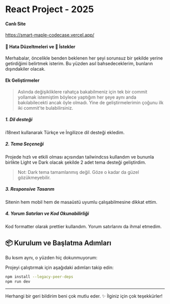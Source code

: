 # React Project - 2025

#### Canlı Site

https://smart-maple-codecase.vercel.app/

#### 🐞 Hata Düzeltmeleri ve 📌 İstekler

Merhabalar, öncelikle benden beklenen her şeyi sorunsuz bir şekilde yerine getirdiğimi belirtmek isterim. Bu yüzden asıl bahsedeceklerim, bunların dışındakiler olacak.

#### Ek Geliştirmeler

> Aslında değişikliklere rahatça bakabilmeniz için tek bir commit yollamak istemiştim böylece yaptığım her şeye aynı anda bakılabilecekti ancak öyle olmadı. Yine de geliştirmelerimin çoğunu ilk iki commit'te bulabilirsiniz.

##### 1. Dil desteği

i18next kullanarak Türkçe ve İngilizce dil desteği ekledim.

##### 2. Tema Seçeneği

Projede hızlı ve etkili olması açısından tailwindcss kullandım ve bununla birlikte Light ve Dark olacak şekilde 2 adet tema desteği geliştirdim.

> Not: Dark tema tamamlanmış değil. Göze o kadar da güzel gözükmeyebilir.

##### 3. Responsive Tasarım

Sitenin hem mobil hem de masaüstü uyumlu çalışabilmesine dikkat ettim.

##### 4. Yorum Satırları ve Kod Okunabilirliği

Kod formatter olarak prettier kullandım. Yorum satırlarını da ihmal etmedim.

## 📦 Kurulum ve Başlatma Adımları

Bu kısım aynı, o yüzden hiç dokunmuyorum:

Projeyi çalıştırmak için aşağıdaki adımları takip edin:

```sh
npm install --legacy-peer-deps
npm run dev
```

---

Herhangi bir geri bildirim beni çok mutlu eder.
✨ İlginiz için çok teşekkürler!
